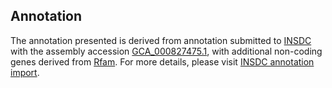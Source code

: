 

Annotation
----------

The annotation presented is derived from annotation submitted to
[INSDC](http://www.insdc.org) with the assembly accession
[GCA\_000827475.1](http://www.ebi.ac.uk/ena/data/view/GCA_000827475.1),
with additional non-coding genes derived from
[Rfam](http://rfam.xfam.org/). For more details, please visit [INSDC
annotation
import](http://ensemblgenomes.org/info/data/insdc_annotation).
